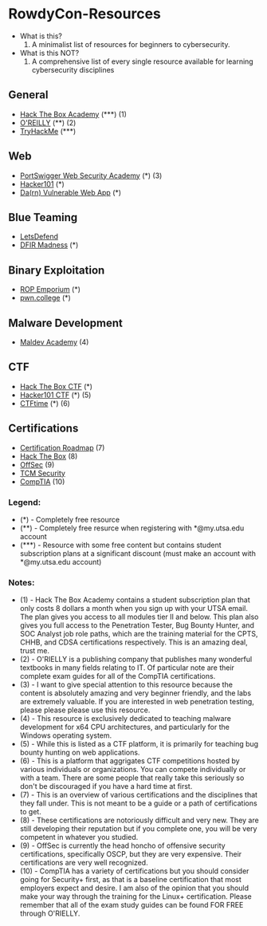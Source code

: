 # RowdyCon-Resources
- What is this?
  1. A minimalist list of resources for beginners to cybersecurity.
- What is this NOT?
  1. A comprehensive list of every single resource available for learning cybersecurity disciplines
 
## General
- [Hack The Box Academy](https://academy.hackthebox.com/) (***) (1)
- [O'REILLY](https://learning.oreilly.com) (**) (2)
- [TryHackMe](https://tryhackme.com/) (***)

## Web
- [PortSwigger Web Security Academy](https://portswigger.net/web-security/) (*) (3)
- [Hacker101](https://www.hacker101.com/) (*)
- [Da(rn) Vulnerable Web App](https://github.com/digininja/DVWA) (*)

## Blue Teaming
- [LetsDefend](https://www.letsdefend.io/)
- [DFIR Madness](https://dfirmadness.com/) (*)

## Binary Exploitation
- [ROP Emporium](https://ropemporium.com/) (*)
- [pwn.college](https://pwn.college) (*)

## Malware Development
- [Maldev Academy](https://maldevacademy.com/) (4)

## CTF
- [Hack The Box CTF](https://ctf.hackthebox.com/) (*)
- [Hacker101 CTF](https://ctf.hacker101.com/) (*) (5)
- [CTFtime](https://ctftime.org) (*) (6)

## Certifications
- [Certification Roadmap](https://pauljerimy.com/security-certification-roadmap/) (7)
- [Hack The Box](https://academy.hackthebox.com/preview/certifications) (8)
- [OffSec](https://www.offsec.com/courses-and-certifications/) (9)
- [TCM Security](https://certifications.tcm-sec.com/)
- [CompTIA](https://www.comptia.org/certifications) (10)

### Legend:
- (*) - Completely free resource
- (**) - Completely free resurce when registering with *@my.utsa.edu account
- (***) - Resource with some free content but contains student subscription plans at a significant discount (must make an account with *@my.utsa.edu account)

### Notes:
- (1) - Hack The Box Academy contains a student subscription plan that only costs 8 dollars a month when you sign up with your UTSA email. The plan gives you access to all modules tier II and below. This plan also gives you full access to the Penetration Tester, Bug Bounty Hunter, and SOC Analyst job role paths, which are the training material for the CPTS, CHHB, and CDSA certifications respectively. This is an amazing deal, trust me.
- (2) - O'RIELLY is a publishing company that publishes many wonderful textbooks in many fields relating to IT. Of particular note are their complete exam guides for all of the CompTIA certifications.
- (3) - I want to give special attention to this resource because the content is absolutely amazing and very beginner friendly, and the labs are extremely valuable. If you are interested in web penetration testing, please please please use this resource.
- (4) - This resource is exclusively dedicated to teaching malware development for x64 CPU architectures, and particularly for the Windows operating system.
- (5) - While this is listed as a CTF platform, it is primarily for teaching bug bounty hunting on web applications.
- (6) - This is a platform that aggrigates CTF competitions hosted by various individuals or organizations. You can compete individually or with a team. There are some people that really take this seriously so don't be discouraged if you have a hard time at first.
- (7) - This is an overview of various certifications and the disciplines that they fall under. This is not meant to be a guide or a path of certifications to get.
- (8) - These certifications are notoriously difficult and very new. They are still developing their reputation but if you complete one, you will be very competent in whatever you studied.
- (9) - OffSec is currently the head honcho of offensive security certifications, specifically OSCP, but they are very expensive. Their certifications are very well recognized.
- (10) - CompTIA has a variety of certifications but you should consider going for Security+ first, as that is a baseline certification that most employers expect and desire. I am also of the opinion that you should make your way through the training for the Linux+ certification. Please remember that all of the exam study guides can be found FOR FREE through O'RIELLY.
